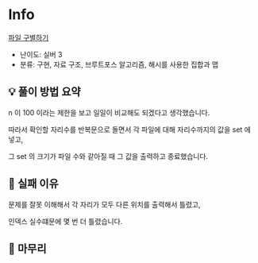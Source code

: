 # Info
[파일 구별하기](https://boj.kr/2371)

- 난이도: 실버 3
- 분류: 구현, 자료 구조, 브루트포스 알고리즘, 해시를 사용한 집합과 맵

## 💡 풀이 방법 요약

n 이 100 이라는 제한을 보고 일일이 비교해도 되겠다고 생각했습니다.

따라서 확인할 자리수를 반복문으로 돌면서 각 파일에 대해 자리수까지의 값을 set 에 넣고,

그 set 의 크기가 파일 수와 같아질 때 그 값을 출력하고 종료했습니다.

## 👀 실패 이유

문제를 잘못 이해해서 각 자리가 모두 다른 위치를 출력해서 틀렸고,

인덱스 실수떄문에 몇 번 더 틀렸습니다.

## 🙂 마무리
